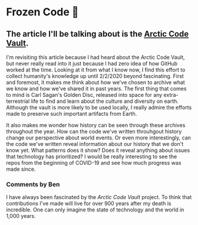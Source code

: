 # Frozen Code 🥶
## The article I'll be talking about is the [Arctic Code Vault](https://archiveprogram.github.com/arctic-vault).

I'm revisiting this article because I had heard about the Arctic Code Vault, but never really read into it just because I had zero idea of how GitHub worked at the time. Looking at it from what I know now, I find this effort to collect humanity's knowledge up until 2/2/2020 beyond fascinating. First and foremost, it makes me think about how we've chosen to archive what we know and how we've shared it in past years. The first thing that comes to mind is Carl Sagan's Golden Disc, released into space for any extra-terrestrial life to find and learn about the culture and diversity on earth. Although the vault is more likely to be used locally, I really admire the efforts made to preserve such important artifacts from Earth.

It also makes me wonder how history can be seen through these archives throughout the year. How can the code we've written throuhgout history change our perspective about world events. Or even more interestingly, can the code we've written reveal information about our history that we don't know yet. What patterns does it show? Does it reveal anything about issues that technology has prioritized? I would be really interesting to see the repos from the beginning of COVID-19 and see how much progress was made since.

### Comments by Ben

I have always been fascinated by the *Arctic Code Vault* project. To think that contributions I've made will live for over 900 years after my death is incredible. One can only imagine the state of technology and the world in 1,000 years.